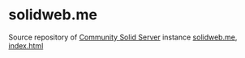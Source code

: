 # solidweb.me
Source repository of [Community Solid Server](https://github.com/solid/community-server) instance [solidweb.me](https://solidweb.me), [index.html](https://github.com/ewingson/solidweb.me/blob/main/src/index.html)
